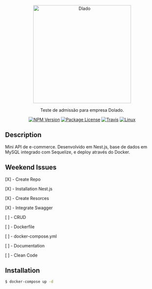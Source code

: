
<br/>
<p align="center">
  <a href="http://nestjs.com/" target="blank"><img src="https://www.compredolado.com.br/_next/image?url=%2Fimages%2Flogotipo-dolado-blue.svg&w=128&q=75" width="320" alt="Dlado" /></a>
</p>

[travis-image]: https://api.travis-ci.org/nestjs/nest.svg?branch=master
[travis-url]: https://travis-ci.org/nestjs/nest
[linux-image]: https://img.shields.io/travis/nestjs/nest/master.svg?label=linux
[linux-url]: https://travis-ci.org/nestjs/nest
  
  <p align="center">Teste de admissão para empresa Dolado.</p>
    <p align="center">
<a href="https://www.npmjs.com/~nestjscore"><img src="https://img.shields.io/npm/v/@nestjs/core.svg" alt="NPM Version" /></a>
<a href="https://www.npmjs.com/~nestjscore"><img src="https://img.shields.io/npm/l/@nestjs/core.svg" alt="Package License" /></a>
<a href="https://travis-ci.org/nestjs/nest"><img src="https://api.travis-ci.org/nestjs/nest.svg?branch=master" alt="Travis" /></a>
<a href="https://travis-ci.org/nestjs/nest"><img src="https://img.shields.io/travis/nestjs/nest/master.svg?label=linux" alt="Linux" /></a>


## Description

Mini API de e-commerce. Desenvolvido em Nest.js, base de dados em MySQL integrado com Sequelize, e deploy através do Docker.


## Weekend Issues

[X] - Create Repo

[X] - Installation Nest.js

[X] - Create Resorces

[X] - Integrate Swagger

[ ] - CRUD

[ ] - Dockerfile

[ ] - docker-compose.yml

[ ] - Documentation

[ ] - Clean Code

## Installation

```bash
$ docker-compose up -d
```

